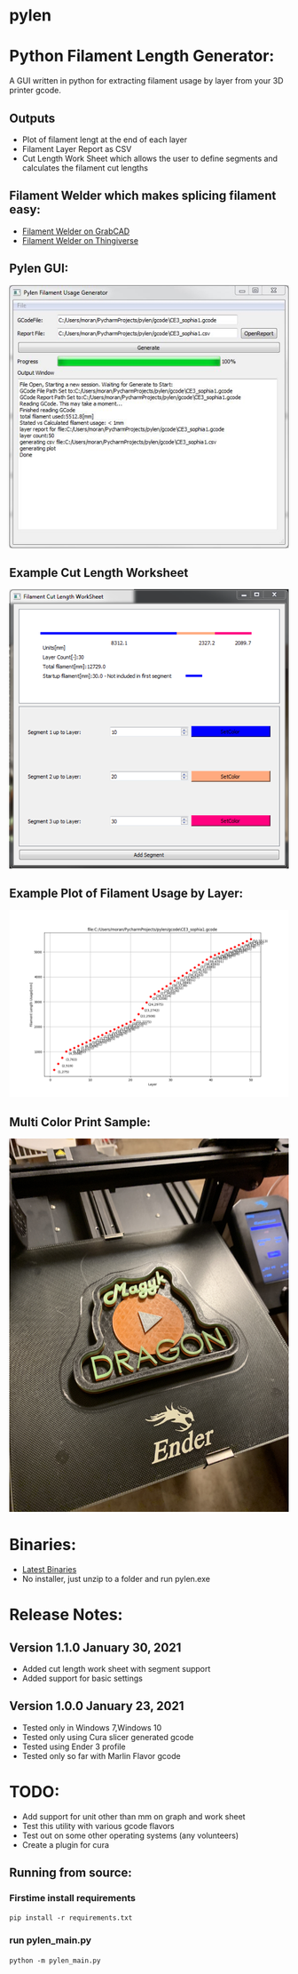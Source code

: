 # pylen
# Python Filament Length Generator:

A GUI written in python for extracting filament usage by layer from your 3D printer gcode.

## Outputs
- Plot of filament lengt at the end of each layer
- Filament Layer Report as CSV
- Cut Length Work Sheet which allows the user to define segments and calculates the filament cut lengths

## Filament Welder which makes splicing filament easy:
- [Filament Welder on GrabCAD](https://grabcad.com/library/3dprint-filament-welder-1)
- [Filament Welder on Thingiverse](https://www.thingiverse.com/thing:4736586)
    
## Pylen GUI:

 ![pylen_gui](https://github.com/bmoniey/pylen/blob/master/pylen_gui_screenshot.jpg?raw=true)

## Example Cut Length Worksheet

![Cut Length Worksheet](https://github.com/bmoniey/pylen/blob/master/pylen_clen_ui.png?raw=true)

## Example Plot of Filament Usage by Layer:

![Layer_Plot](https://github.com/bmoniey/pylen/blob/master/pylen_plot_example.png?raw=true)

## Multi Color Print Sample:

 ![multi_color_print](https://github.com/bmoniey/pylen/blob/master/pylen_multi_color_print_magykdragon_logo.JPG?raw=true)

# Binaries:
- [Latest Binaries](https://github.com/bmoniey/pylen/tree/master/dist)
- No installer, just unzip to a folder and run pylen.exe

# Release Notes:

## Version 1.1.0 January 30, 2021

- Added cut length work sheet with segment support
- Added support for basic settings

## Version 1.0.0 January 23, 2021

- Tested only in Windows 7,Windows 10
- Tested only using Cura slicer generated gcode
- Tested using Ender 3 profile
- Tested only so far with Marlin Flavor gcode

# TODO:
- Add support for unit other than mm on graph and work sheet
- Test this utility with various gcode flavors
- Test out on some other operating systems (any volunteers)
- Create a plugin for cura

## Running from source:
### Firstime install requirements
`pip install -r requirements.txt`

### run pylen_main.py
`python -m pylen_main.py`

